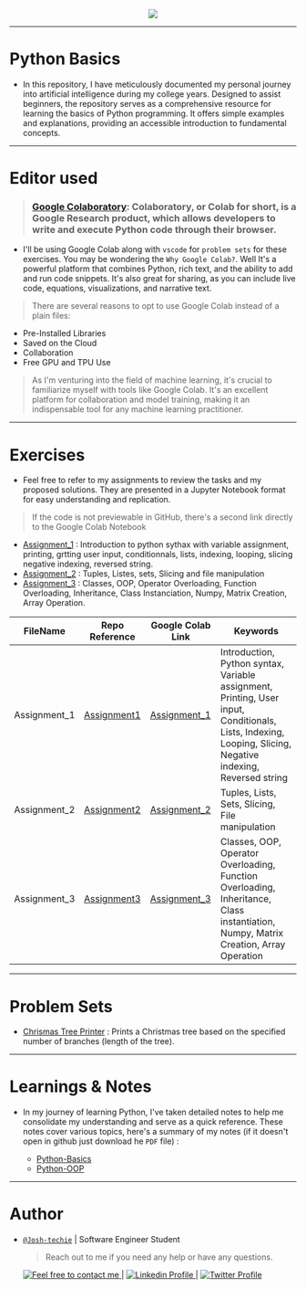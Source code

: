 <p align="center">
<img src ="https://icons.iconarchive.com/icons/papirus-team/papirus-apps/256/python-icon.png">
</p>

---

<h1> Python Basics </h1>

- In this repository, I have meticulously documented my personal journey into artificial intelligence during my college years. Designed to assist beginners, the repository serves as a comprehensive resource for learning the basics of Python programming. It offers simple examples and explanations, providing an accessible introduction to fundamental concepts.

---

<h1> Editor used </h1>

> ### [Google Colaboratory](https://colab.research.google.com/): Colaboratory, or Colab for short, is a Google Research product, which allows developers to write and execute Python code through their browser.

- I'll be using Google Colab along with `vscode` for `problem sets` for these exercises. You may be wondering the `Why Google Colab?`. Well It's a powerful platform that combines Python, rich text, and the ability to add and run code snippets. It's also great for sharing, as you can include live code, equations, visualizations, and narrative text.

> There are several reasons to opt to use Google Colab instead of a plain files:

- Pre-Installed Libraries
- Saved on the Cloud
- Collaboration
- Free GPU and TPU Use

> As I'm venturing into the field of machine learning, it's crucial to familiarize myself with tools like Google Colab. It's an excellent platform for collaboration and model training, making it an indispensable tool for any machine learning practitioner.

---

<h1> Exercises </h1>

- Feel free to refer to my assignments to review the tasks and my proposed solutions. They are presented in a Jupyter Notebook format for easy understanding and replication.

> If the code is not previewable in GitHub, there's a second link directly to the Google Colab Notebook

- [Assignment_1](./Assignment_1.ipynb) : Introduction to python sythax with variable assignment, printing, grtting user input, conditionnals, lists, indexing, looping, slicing negative indexing, reversed string.
- [Assignment_2](./Assignment_2.ipynb) : Tuples, Listes, sets, Slicing and file manipulation
- [Assignment_3](./Assignment_3.ipynb) : Classes, OOP, Operator Overloading, Function Overloading, Inheritance, Class Instanciation, Numpy, Matrix Creation, Array Operation.

| FileName     | Repo Reference                      | Google Colab Link                                                                                               | Keywords                                                                                                                                                    |
| ------------ | ----------------------------------- | --------------------------------------------------------------------------------------------------------------- | ----------------------------------------------------------------------------------------------------------------------------------------------------------- |
| Assignment_1 | [Assignment1](./Assignment_1.ipynb) | [Assignment_1](https://colab.research.google.com/drive/11laYAGesrwZVyar0urZUdHk1y8JL4q7u#scrollTo=H21T-pD-pPFI) | Introduction, Python syntax, Variable assignment, Printing, User input, Conditionals, Lists, Indexing, Looping, Slicing, Negative indexing, Reversed string |
| Assignment_2 | [Assignment2](./Assignment_2.ipynb) | [Assignment_2](https://colab.research.google.com/drive/1KaBnpG7aHG24SxRW6UyP0ejngAbmJBnf)                       | Tuples, Lists, Sets, Slicing, File manipulation                                                                                                             |
| Assignment_3 | [Assignment3](./Assignment_3.ipynb) | [Assignment_3](https://colab.research.google.com/drive/1zw7yxs23TC_2LW_nC2w71sh5ohcNBiAt)                       | Classes, OOP, Operator Overloading, Function Overloading, Inheritance, Class instantiation, Numpy, Matrix Creation, Array Operation                         |

---

<h1> Problem Sets </h1>

- [Chrismas Tree Printer](./Problem-Set-1/) : Prints a Christmas tree based on the specified number of branches (length of the tree).

---

<h1> Learnings & Notes </h1>

- In my journey of learning Python, I've taken detailed notes to help me consolidate my understanding and serve as a quick reference. These notes cover various topics, here's a summary of my notes (if it doesn't open in github just download he `PDF` file) :

  - <a href="./Python_Notes.pdf"> Python-Basics</a>
  - <a href="./Python_Notes.pdf"> Python-OOP</a>

---

<h1> Author </h1>

- [`@Josh-techie`](https://github.com/Josh-techie) | Software Engineer Student

  > Reach out to me if you need any help or have any questions.

  <a href="mailto:youssef.abouyahia@e-polytechnique.ma">
    <img alt="Feel free to contact me" src="https://img.shields.io/badge/-Ask_me_anything-blue?style=flat&logo=Gmail&logoColor=white&link=mailto:youssef.abouyahia@e-polytechnique.ma&color=3d85c6" />
  </a>
  <span> | </span>
    <a href="https://www.linkedin.com/in/youssef-abouyahia/">
        <img alt="Linkedin Profile" src="https://img.shields.io/badge/-Linkedin-0072b1?style=flat&logo=Linkedin&logoColor=white&link=https://www.linkedin.com/in/youssef-abouyahia/" />
    </a>
    <span> | </span>
    <a href="https://twitter.com/JoesephAb">
        <img alt="Twitter Profile" src="https://img.shields.io/badge/-Twitter-0072b1?style=flat&logo=Twitter&logoColor=white&link=https://twitter.com/JoesephAb&color=1DA1F2" />
    </a>
